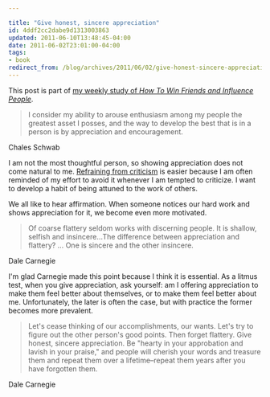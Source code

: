 ```yaml
---

title: "Give honest, sincere appreciation"
id: 4ddf2cc2dabe9d1313003863
updated: 2011-06-10T13:48:45-04:00
date: 2011-06-02T23:01:00-04:00
tags:
- book
redirect_from: /blog/archives/2011/06/02/give-honest-sincere-appreciation/
---
```


This post is part of [my weekly study of *How To Win Friends and Influence People*](/blog/archives/2011/05/27/how-to-win-friends/).

> I consider my ability to arouse enthusiasm among my people the greatest asset I posses, and the way to develop the best that is in a person is by appreciation and encouragement.

Chales Schwab

I am not the most thoughtful person, so showing appreciation does not come natural to me. [Refraining from criticism](http://opensoul.org/blog/archives/2011/05/27/dont-criticize-condemn-or-complain/) is easier because I am often reminded of my effort to avoid it whenever I am tempted to criticize. I want to develop a habit of being attuned to the work of others.

We all like to hear affirmation. When someone notices our hard work and shows appreciation for it, we become even more motivated.

> Of coarse flattery seldom works with discerning people. It is shallow, selfish and insincere…The difference between appreciation and flattery? … One is sincere and the other insincere.

Dale Carnegie

I'm glad Carnegie made this point because I think it is essential. As a litmus test, when you give appreciation, ask yourself: am I offering appreciation to make them feel better about themselves, or to make them feel better about me. Unfortunately, the later is often the case, but with practice the former becomes more prevalent.

> Let's cease thinking of our accomplishments, our wants. Let's try to figure out the other person's good points. Then forget flattery. Give honest, sincere appreciation. Be "hearty in your approbation and lavish in your praise," and people will cherish your words and treasure them and repeat them over a lifetime–repeat them years after you have forgotten them.

Dale Carnegie
